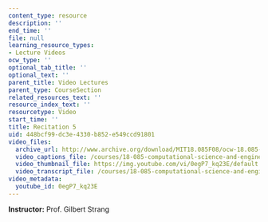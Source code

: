 ```yaml
---
content_type: resource
description: ''
end_time: ''
file: null
learning_resource_types:
- Lecture Videos
ocw_type: ''
optional_tab_title: ''
optional_text: ''
parent_title: Video Lectures
parent_type: CourseSection
related_resources_text: ''
resource_index_text: ''
resourcetype: Video
start_time: ''
title: Recitation 5
uid: 448bcf99-dc3e-4330-b852-e549ccd91801
video_files:
  archive_url: http://www.archive.org/download/MIT18.085F08/ocw-18.085-f08-rec05_300k.mp4
  video_captions_file: /courses/18-085-computational-science-and-engineering-i-fall-2008/2bc18dbee82c50ef9f35372f0bf68cad_0egP7_kq23E.vtt
  video_thumbnail_file: https://img.youtube.com/vi/0egP7_kq23E/default.jpg
  video_transcript_file: /courses/18-085-computational-science-and-engineering-i-fall-2008/f33a5076b2fd9332f60a0db6a50c5d54_0egP7_kq23E.pdf
video_metadata:
  youtube_id: 0egP7_kq23E
---
```


**Instructor:** Prof. Gilbert Strang




